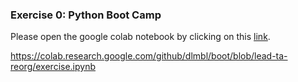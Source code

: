 ### Exercise 0: Python Boot Camp

Please open the google colab notebook by clicking on this [link](https://colab.research.google.com/github/dlmbl/boot/blob/main/exercise.ipynb).

https://colab.research.google.com/github/dlmbl/boot/blob/lead-ta-reorg/exercise.ipynb
